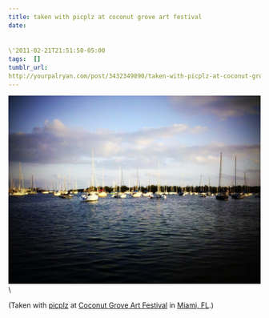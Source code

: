 ```yaml
---
title: taken with picplz at coconut grove art festival
date:


\'2011-02-21T21:51:50-05:00 
tags:  [] 
tumblr_url:
http://yourpalryan.com/post/3432349890/taken-with-picplz-at-coconut-grove-art-festival
---
```

![](/assets/images/tumblr/tumblr_lgzoucO79J1qz77obo1_1280.jpg)\

(Taken with [picplz](http://picplz.com) at [Coconut Grove Art
Festival](http://picplz.com/pics/coconut-grove-art-festival-miami-fl/)
in [Miami, FL](http://picplz.com/city/miami-fl/).)
